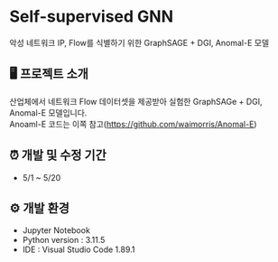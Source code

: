 # Self-supervised GNN
악성 네트워크 IP, Flow를 식별하기 위한 GraphSAGE + DGI, Anomal-E 모델



## 🖥️ 프로젝트 소개
산업체에서 네트워크 Flow 데이터셋을 제공받아 실험한 GraphSAGe + DGI, Anomal-E 모델입니다.
<br>Anoaml-E 코드는 이쪽 참고(<https://github.com/waimorris/Anomal-E>)



## ⏰ 개발 및 수정 기간
* 5/1 ~ 5/20



## ⚙️ 개발 환경
* Jupyter Notebook
* Python version : 3.11.5
* IDE : Visual Studio Code 1.89.1
